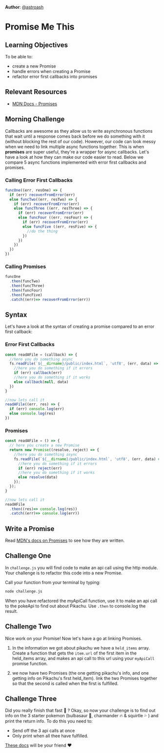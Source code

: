**Author**: [@astroash](https://github.com/astroash) 

# Promise Me This

## Learning Objectives
To be able to:
- create a new Promise
- handle errors when creating a Promise
- refactor error first callbacks into promises

## Relevant Resources
- [MDN Docs - Promises]( https://developer.mozilla.org/en-US/docs/Web/JavaScript/Reference/Global_Objects/Promise)

## Morning Challenge

Callbacks are awesome as they allow us to write asynchronous functions that wait until a response comes back before we do something with it (without blocking the rest of our code). However, our code can look messy when we need to link multiple async functions together. This is when **promises** are super useful, they're a wrapper for async callbacks. Let's have a look at how they can make our code easier to read. Below we compare 5 async functions implemented with error first callbacks and promises.

### Calling Error First Callbacks
```js
funcOne((err, resOne) => {
  if (err) recoverFromError(err)
  else funcTwo((err, resTwo) => {
    if (err) recoverFromError(err)
    else funcThree ((err, resThree) => {
      if (err) recoverFromError(err)
      else funcFour ((err, resFour) => {
        if (err) recoverFromError(err)
        else funcFive ((err, resFive) => {
          //do the thing
        })
      })
    })
  })
})
```
### Calling Promises
```js
funcOne
  .then(funcTwo)
  .then(funcThree)
  .then(funcFour)
  .then(funcFive)
  .catch((err)=> recoverFromError(err))
```

## Syntax
Let's have a look at the syntax of creating a promise compared to an error first callback:

### Error First Callbacks
```js
const readAFile = (callback) => {
  //here you do something async
  fs.readFile(`${__dirname}/public/index.html`, 'utf8', (err, data) => {
    //here you do something if it errors
    if (err) callback(err)
    //here you do something if it works
    else callback(null, data)
  })
}

//now lets call it
readAFile((err, res) => {
  if (err) console.log(err)
  else console.log(res)
})
```

### Promises
```js
const readAFile = () => {
  // here you create a new Promise
  return new Promise((resolve, reject) => {
    //here you do something async
    fs.readFile(`${__dirname}/public/index.html`, 'utf8', (err, data) => {
      //here you do something if it errors
      if (err) reject(err)
      //here you do something if it works
      else resolve(data)
    });
  });
}

//now lets call it
readAFile
  .then((res)=> console.log(res))
  .catch((err)=> console.log(err))
```
## Write a Promise
Read [MDN's docs on Promises]( https://developer.mozilla.org/en-US/docs/Web/JavaScript/Reference/Global_Objects/Promise#Creating_a_Promise) to see how they are written.

## Challenge One
In `challenge.js` you will find code to make an api call using the http module. Your challenge is to refactor this code into a new Promise.

Call your function from your terminal by typing:
```bash
node challenge.js
```

When you have refactored the myApiCall function, use it to make an api call to the pokeApi to find out about Pikachu. Use `.then` to console.log the result. 

## Challenge Two
Nice work on your Promise! Now let's have a go at linking Promises. 

1. In the information we got about pikachu we have a `held_items` array. Create a function that gets the `item.url` of the first item in the held_items array, and makes an api call to this url using your `myApiCall` promise function. 


2. we now have two Promises (the one getting pikachu's info, and one getting info on Pikachu's first held_item). link the two Promises together so that the second is called when the first is fulfilled.

## Challenge Three
Did you really finish that fast :dash: ? Okay, so now your challenge is to find out info on the 3 starter pokemon (bulbasaur :leaves:, charmander :fire: & squirtle :sweat_drops: ) and print the return info. To do this you need to:
- Send off the 3 api calls at once
- Only print when all thee have fulfilled.

[These docs](https://developer.mozilla.org/en-US/docs/Web/JavaScript/Reference/Global_Objects/Promise/all) will be your friend :heart:

